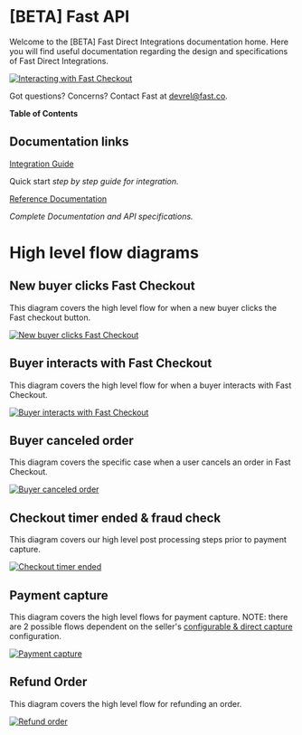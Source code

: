 # [BETA] Fast API

Welcome to the [BETA] Fast Direct Integrations documentation home. Here you will find useful documentation regarding the design and specifications of Fast Direct Integrations.

[![Interacting with Fast Checkout](images/intro.png)](images/intro.png)

Got questions? Concerns? Contact Fast at devrel@fast.co. 

**Table of Contents**

## Documentation links

[Integration Guide](https://www.notion.so/Integration-Guide-9d70e72d1e6148409b3131851148508e)

Quick start *step by step guide for integration.*

[Reference Documentation](https://www.notion.so/Reference-Documentation-284fdf0295f2474db96c480c9250f8aa)

*Complete Documentation and API specifications.*

# High level flow diagrams

## New buyer clicks Fast Checkout

This diagram covers the high level flow for when a new buyer clicks the Fast checkout button.

[![New buyer clicks Fast Checkout](images/new-buyer-clicks.png)](images/new-buyer-clicks.png)

## Buyer interacts with Fast Checkout

This diagram covers the high level flow for when a buyer interacts with Fast Checkout.

[![Buyer interacts with Fast Checkout](images/buyer-interacts.png)](images/buyer-interacts.png)

## Buyer canceled order

This diagram covers the specific case when a user cancels an order in Fast Checkout.

[![Buyer canceled order](images/buyer-canceled.png)](images/buyer-canceled.png)

## Checkout timer ended & fraud check

This diagram covers our high level post processing steps prior to payment capture.

[![Checkout timer ended](images/checkout-timer-ended.png)](images/checkout-timer-ended.png)

## Payment capture

This diagram covers the high level flows for payment capture. NOTE: there are 2 possible flows dependent on the seller's [configurable & direct capture](https://www.notion.so/BETA-Order-Checkout-Reference-Documentation-a15e85229ae14a38a30901ca5419c21e) configuration.

[![Payment capture](images/process-payment.png)](images/process-payment.png)

## Refund Order

This diagram covers the high level flow for refunding an order.

[![Refund order](images/refund-order.png)](images/refund-order.png)